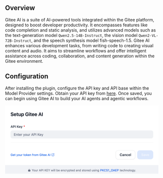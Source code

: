 ## Overview

Gitee AI is a suite of AI-powered tools integrated within the Gitee platform, designed to boost developer productivity. It encompasses features like code completion and static analysis, and utilizes advanced models such as the text-generation model `Qwen2.5-14B-Instruct`, the vision model `Qwen2-VL-72B-Instruct`, and the speech synthesis model fish-speech-1.5. Gitee AI enhances various development tasks, from writing code to creating visual content and audio. It aims to streamline workflows and offer intelligent assistance across coding, collaboration, and content generation within the Gitee environment.

## Configuration

After installing the plugin, configure the API key and API base within the Model Provider settings. Obtain your API key from [here](https://ai.gitee.com/dashboard/settings/tokens). Once saved, you can begin using Gitee AI to build your AI agents and agentic workflows.

![](./_assets/giteeai_config.PNG)